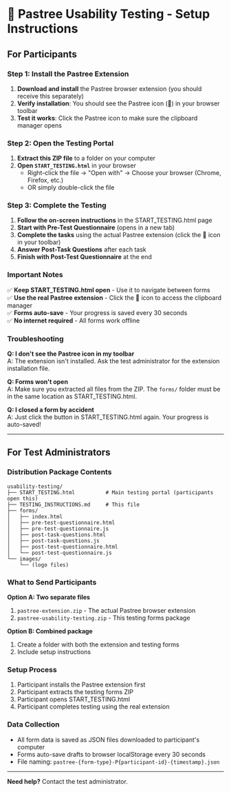 # 🌳 Pastree Usability Testing - Setup Instructions

## For Participants

### Step 1: Install the Pastree Extension

1. **Download and install** the Pastree browser extension (you should receive this separately)
2. **Verify installation**: You should see the Pastree icon (🌳) in your browser toolbar
3. **Test it works**: Click the Pastree icon to make sure the clipboard manager opens

### Step 2: Open the Testing Portal

1. **Extract this ZIP file** to a folder on your computer
2. **Open `START_TESTING.html`** in your browser
   - Right-click the file → "Open with" → Choose your browser (Chrome, Firefox, etc.)
   - OR simply double-click the file

### Step 3: Complete the Testing

1. **Follow the on-screen instructions** in the START_TESTING.html page
2. **Start with Pre-Test Questionnaire** (opens in a new tab)
3. **Complete the tasks** using the actual Pastree extension (click the 🌳 icon in your toolbar)
4. **Answer Post-Task Questions** after each task
5. **Finish with Post-Test Questionnaire** at the end

### Important Notes

✅ **Keep START_TESTING.html open** - Use it to navigate between forms  
✅ **Use the real Pastree extension** - Click the 🌳 icon to access the clipboard manager  
✅ **Forms auto-save** - Your progress is saved every 30 seconds  
✅ **No internet required** - All forms work offline  

### Troubleshooting

**Q: I don't see the Pastree icon in my toolbar**  
A: The extension isn't installed. Ask the test administrator for the extension installation file.

**Q: Forms won't open**  
A: Make sure you extracted all files from the ZIP. The `forms/` folder must be in the same location as START_TESTING.html.

**Q: I closed a form by accident**  
A: Just click the button in START_TESTING.html again. Your progress is auto-saved!

---

## For Test Administrators

### Distribution Package Contents

```
usability-testing/
├── START_TESTING.html          # Main testing portal (participants open this)
├── TESTING_INSTRUCTIONS.md     # This file
├── forms/
│   ├── index.html
│   ├── pre-test-questionnaire.html
│   ├── pre-test-questionnaire.js
│   ├── post-task-questions.html
│   ├── post-task-questions.js
│   ├── post-test-questionnaire.html
│   └── post-test-questionnaire.js
└── images/
    └── (logo files)
```

### What to Send Participants

**Option A: Two separate files**
1. `pastree-extension.zip` - The actual Pastree browser extension
2. `pastree-usability-testing.zip` - This testing forms package

**Option B: Combined package**
1. Create a folder with both the extension and testing forms
2. Include setup instructions

### Setup Process

1. Participant installs the Pastree extension first
2. Participant extracts the testing forms ZIP
3. Participant opens START_TESTING.html
4. Participant completes testing using the real extension

### Data Collection

- All form data is saved as JSON files downloaded to participant's computer
- Forms auto-save drafts to browser localStorage every 30 seconds
- File naming: `pastree-{form-type}-P{participant-id}-{timestamp}.json`

---

**Need help?** Contact the test administrator.

